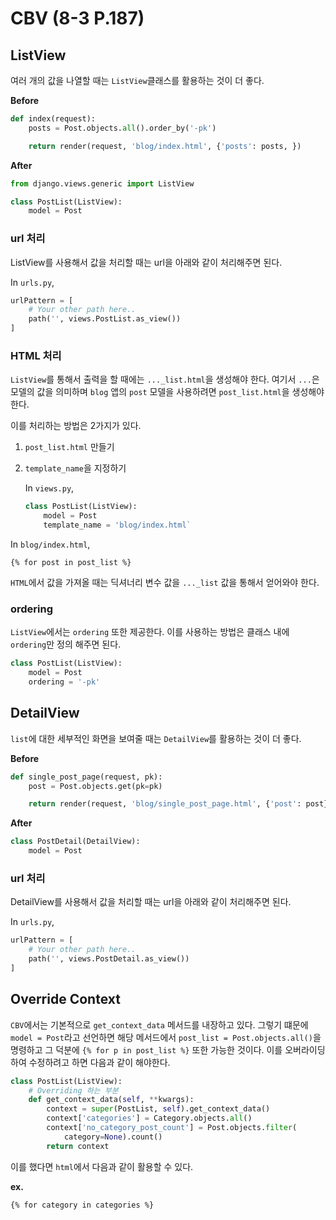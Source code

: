 # CBV (8-3 P.187)

## ListView

여러 개의 값을 나열할 때는 `ListView`클래스를 활용하는 것이 더 좋다.

**Before**

```python
def index(request):
    posts = Post.objects.all().order_by('-pk')

    return render(request, 'blog/index.html', {'posts': posts, })
```

**After**

```python
from django.views.generic import ListView

class PostList(ListView):
    model = Post
```

### url 처리

ListView를 사용해서 값을 처리할 때는 url을 아래와 같이 처리해주면 된다.

In `urls.py`,

```python
urlPattern = [
    # Your other path here..
    path('', views.PostList.as_view())
]
```

### HTML 처리

`ListView`를 통해서 출력을 할 때에는 `..._list.html`을 생성해야 한다. 여기서 `...`은 모델의 값을 의미하며 `blog` 앱의 `post` 모델을 사용하려면 `post_list.html`을 생성해야 한다.

이를 처리하는 방법은 2가지가 있다.

1. `post_list.html` 만들기
2. `template_name`을 지정하기

   In `views.py`,

   ```python
   class PostList(ListView):
       model = Post
       template_name = 'blog/index.html`
   ```

In `blog/index.html`,

```django
{% for post in post_list %}
```

`HTML`에서 값을 가져올 때는 딕셔너리 변수 값을 `..._list` 값을 통해서 얻어와야 한다.

### ordering

`ListView`에서는 `ordering` 또한 제공한다. 이를 사용하는 방법은 클래스 내에 `ordering`만 정의 해주면 된다.

```python
class PostList(ListView):
    model = Post
    ordering = '-pk'
```

## DetailView

`list`에 대한 세부적인 화면을 보여줄 때는 `DetailView`를 활용하는 것이 더 좋다.

**Before**

```python
def single_post_page(request, pk):
    post = Post.objects.get(pk=pk)

    return render(request, 'blog/single_post_page.html', {'post': post})
```

**After**

```python
class PostDetail(DetailView):
    model = Post
```

### url 처리

DetailView를 사용해서 값을 처리할 때는 url을 아래와 같이 처리해주면 된다.

In `urls.py`,

```python
urlPattern = [
    # Your other path here..
    path('', views.PostDetail.as_view())
]
```

## Override Context

`CBV`에서는 기본적으로 `get_context_data` 메서드를 내장하고 있다. 그렇기 떄문에 `model = Post`라고 선언하면 해당 메서드에서 `post_list = Post.objects.all()`을 명령하고 그 덕분에 `{% for p in post_list %}` 또한 가능한 것이다. 이를 오버라이딩하여 수정하려고 하면 다음과 같이 해야한다.

```python
class PostList(ListView):
    # Overriding 하는 부분
    def get_context_data(self, **kwargs):
        context = super(PostList, self).get_context_data()
        context['categories'] = Category.objects.all()
        context['no_category_post_count'] = Post.objects.filter(
            category=None).count()
        return context
```

이를 했다면 `html`에서 다음과 같이 활용할 수 있다.

**ex.**

```django
{% for category in categories %}
```
